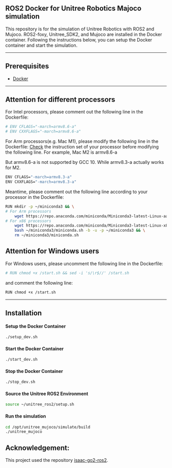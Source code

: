 ## ROS2 Docker for Unitree Robotics Majoco simulation

This repository is for the simulation of Unitree Robotics with ROS2 and Mujoco. ROS2-foxy, Unitree_SDK2, and Mujoco are installed in the Docker container.
Following the instructions below, you can setup the Docker container and start the simulation.

---
## Prerequisites
- [Docker](https://docs.docker.com/get-docker/)

---
## Attention for different processors

For Intel processors, please comment out the following line in the Dockerfile:
```bash
# ENV CFLAGS="-march=armv8.6-a"
# ENV CXXFLAGS="-march=armv8.6-a"
```
For Arm processors(e.g. Mac M1), please modify the following line in the Dockerfile:
[Check](https://en.wikipedia.org/wiki/ARM_architecture_family) the instruction set of your processor before modifying the following line.
For example, Mac M2 is armv8.6-a

But armv8.6-a is not supported by GCC 10. While armv8.3-a actually works for M2.
```bash
ENV CFLAGS="-march=armv8.3-a"
ENV CXXFLAGS="-march=armv8.3-a"
```

Meantime, please comment out the following line according to your processor in the Dockerfile:
```bash
RUN mkdir -p ~/miniconda3 && \
# For Arm processors
    wget https://repo.anaconda.com/miniconda/Miniconda3-latest-Linux-aarch64.sh -O ~/miniconda3/miniconda.sh && \
# For x86 processors
    wget https://repo.anaconda.com/miniconda/Miniconda3-latest-Linux-x86_64.sh -O ~/miniconda3/miniconda.sh && \
    bash ~/miniconda3/miniconda.sh -b -u -p ~/miniconda3 && \
    rm ~/miniconda3/miniconda.sh
```

## Attention for Windows users

For Windows users, please uncomment the following line in the Dockerfile:
```bash
# RUN chmod +x /start.sh && sed -i 's/\r$//' /start.sh
```
and comment the following line:
```bash
RUN chmod +x /start.sh
```
---
## Installation

#### Setup the Docker Container
```bash
./setup_dev.sh
```

#### Start the Docker Container
```bash
./start_dev.sh
```

#### Stop the Docker Container
```bash
./stop_dev.sh
```

#### Source the Unitree ROS2 Environment
```bash
source ~/unitree_ros2/setup.sh
```

#### Run the simulation
```bash
cd /opt/unitree_mujoco/simulate/build
./unitree_mujoco
```
Acknowledgement:
---
This project used the repository [isaac-go2-ros2](https://github.com/Zhefan-Xu/isaac-go2-ros2).